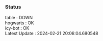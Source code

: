 ### Status


table : DOWN  
hogwarts : OK  
icy-bot : OK  
Latest Update : 2024-02-21 20:08:04.680548
